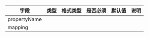 | 字段 | 类型 | 格式类型 | 是否必须 | 默认值 | 说明 |
|---|---|---|---|---|---|
| propertyName |  |  |  |  |
| mapping |  |  |  |  |
